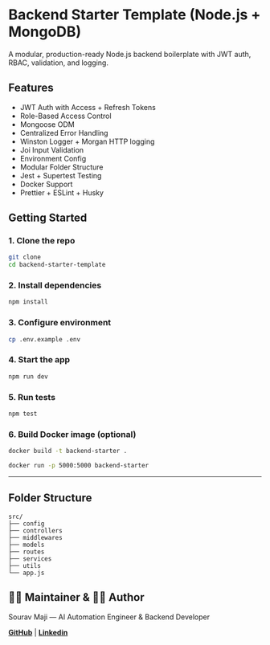 # Backend Starter Template (Node.js + MongoDB)

A modular, production-ready Node.js backend boilerplate with JWT auth, RBAC, validation, and logging.

## Features
- JWT Auth with Access + Refresh Tokens
- Role-Based Access Control
- Mongoose ODM
- Centralized Error Handling
- Winston Logger + Morgan HTTP logging
- Joi Input Validation
- Environment Config
- Modular Folder Structure
- Jest + Supertest Testing
- Docker Support
- Prettier + ESLint + Husky

## Getting Started

### 1. Clone the repo
```bash
git clone 
cd backend-starter-template
```

### 2. Install dependencies
```bash
npm install
```

### 3. Configure environment
```bash
cp .env.example .env
```

### 4. Start the app
```bash
npm run dev
```

### 5. Run tests
```bash
npm test
```

### 6. Build Docker image (optional)
```bash
docker build -t backend-starter .

docker run -p 5000:5000 backend-starter
```

--- 

## Folder Structure
```
src/
├── config
├── controllers
├── middlewares
├── models
├── routes
├── services
├── utils
└── app.js
```

## 🙋‍♂️ Maintainer & 👨‍💻 Author
Sourav Maji — AI Automation Engineer & Backend Developer

[**GitHub**](https://github.com/sourav-maji) | [**Linkedin**](https://www.linkedin.com/in/souravmajiwb/)
